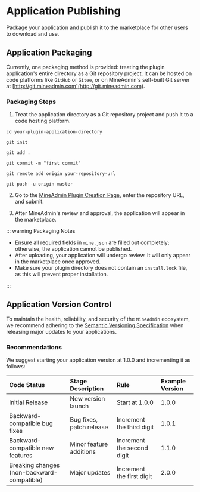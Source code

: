 # Application Publishing  

Package your application and publish it to the marketplace for other users to download and use.  

## Application Packaging  

Currently, one packaging method is provided: treating the plugin application's entire directory as a Git repository project. It can be hosted on code platforms like `GitHub` or `Gitee`, or on MineAdmin's self-built Git server at [http://git.mineadmin.com](http://git.mineadmin.com).  

### Packaging Steps  

1. Treat the application directory as a Git repository project and push it to a code hosting platform.  

```shell  
cd your-plugin-application-directory  

git init  

git add .  

git commit -m "first commit"  

git remote add origin your-repository-url  

git push -u origin master  
```  

2. Go to the [MineAdmin Plugin Creation Page](https://www.mineadmin.com/member/createApp), enter the repository URL, and submit.  

<ElImage :preview-src-list="['/public/images/create_app.png']" src="/public/images/create_app.png"></ElImage>  

3. After MineAdmin's review and approval, the application will appear in the marketplace.  

::: warning Packaging Notes  

* Ensure all required fields in `mine.json` are filled out completely; otherwise, the application cannot be published.  
* After uploading, your application will undergo review. It will only appear in the marketplace once approved.  
* Make sure your plugin directory does not contain an `install.lock` file, as this will prevent proper installation.  

:::  

## Application Version Control  

To maintain the health, reliability, and security of the `MineAdmin` ecosystem, we recommend adhering to the <a href="https://semver.org/lang/zh-CN/" target="_blank">Semantic Versioning Specification</a> when releasing major updates to your applications.  

### Recommendations  
We suggest starting your application version at 1.0.0 and incrementing it as follows:  

| Code Status           | Stage Description          | Rule         | Example Version  |  
|:----------------------|:---------------------------|:-------------|:-----------------|  
| Initial Release       | New version launch         | Start at 1.0.0 | 1.0.0 |  
| Backward-compatible bug fixes | Bug fixes, patch release | Increment the third digit | 1.0.1 |  
| Backward-compatible new features | Minor feature additions | Increment the second digit | 1.1.0 |  
| Breaking changes (non-backward-compatible) | Major updates | Increment the first digit | 2.0.0 |